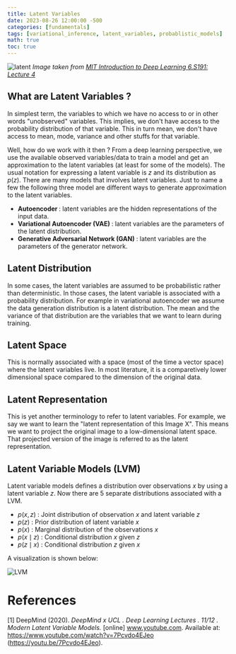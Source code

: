 ```yaml
---
title: Latent Variables
date: 2023-08-26 12:00:00 -500
categories: [fundamentals]
tags: [variational_inference, latent_variables, probablistic_models]
math: true
toc: true
---
```


![latent](https://i.ibb.co/qnmxF0N/chrome-Mrd-IOj-EBE0.png)
 *Image taken from [MIT Introduction to Deep Learning 6.S191: Lecture 4](https://youtu.be/3G5hWM6jqPk?t=479)*


## What are Latent Variables ?

In simplest term, the variables to which we have no access to or in other words "unobserved" variables. This implies, we don't have access to the probability distribution of that variable. This in turn mean, we don't have access to mean, mode, variance and other stuffs for that variable.

Well, how do we work with it then ? From a deep learning perspective, we use the available observed variables/data to train a model and get an approximation to the latent variables (at least for some of the models). The usual notation for expressing a latent variable is $z$ and its distribution as $p(z)$. There are many models that involves latent variables. Just to name a few the following three model are different ways to generate approximation to the latent variables.


- <b> Autoencoder </b> : latent variables are the hidden representations of the input data.
- <b>Variational Autoencoder (VAE) </b> : latent variables are the parameters of the latent distribution.
- <b> Generative Adversarial Network (GAN)</b> : latent variables are the parameters of the generator network. 

## Latent Distribution 

In some cases, the latent variables are assumed to be probabilistic rather than deterministic. In those cases, the latent variable is associated with a probability distribution. For example in variational autoencoder we assume the data generation distribution is a latent distribution. The mean and the variance of that distribution are the variables that we want to learn during training.

## Latent Space

This is normally associated with a space (most of the time a vector space) where the latent variables live. In most literature, it is a comparetively lower dimensional space compared to the dimension of the original data.

## Latent Representation

This is yet another terminology to refer to latent variables. For example, we say we want to learn the "latent representation of this Image X". This means we want to project the original image to a low-dimensional latent space. That projected version of the image is referred to as the latent representation.

## Latent Variable Models (LVM)

Latent variable models defines a distribution over observations $x$ by using a latent variable $z$.
Now there are $5$ separate distributions associated with a LVM.

- $p(x,z)$ : Joint distribution of observation $x$ and latent variable $z$
- $p(z)$ : Prior distribution of latent variable $x$
- $p(x)$ : Marginal distribution of the observations $x$
- $p(x \mid z)$ : Conditional distribution  $x$ given $z$
- $p(z\mid x)$ : Conditional distribution $z$ given $x$

A visualization is shown below:



![LVM](https://i.ibb.co/mFb7gTb/chrome-x-V1u-P8-BZz-Y.png)



# References

[1] DeepMind (2020). *DeepMind x UCL . Deep Learning Lectures . 11/12 . Modern Latent Variable Models.* [online] www.youtube.com. Available at: https://www.youtube.com/watch?v=7Pcvdo4EJeo (https://youtu.be/7Pcvdo4EJeo).

